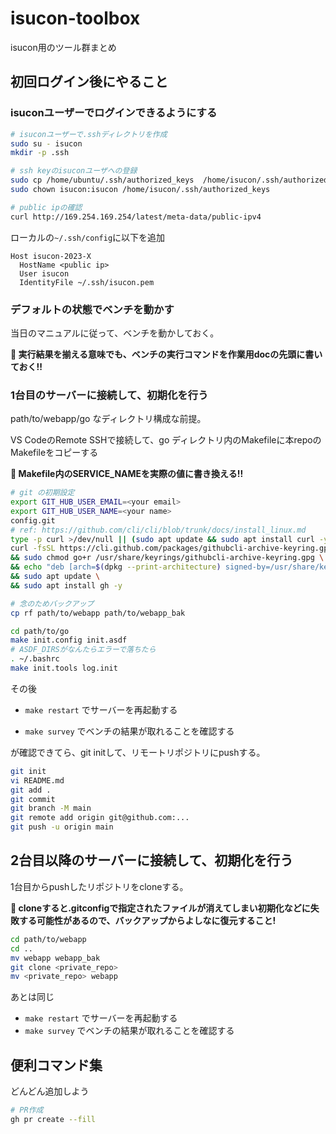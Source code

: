 # isucon-toolbox

isucon用のツール群まとめ

## 初回ログイン後にやること

### isuconユーザーでログインできるようにする

```bash
# isuconユーザーで.sshディレクトリを作成
sudo su - isucon
mkdir -p .ssh

# ssh keyのisuconユーザへの登録
sudo cp /home/ubuntu/.ssh/authorized_keys  /home/isucon/.ssh/authorized_keys
sudo chown isucon:isucon /home/isucon/.ssh/authorized_keys

# public ipの確認
curl http://169.254.169.254/latest/meta-data/public-ipv4
```

ローカルの`~/.ssh/config`に以下を追加

```ssh
Host isucon-2023-X
  HostName <public ip>
  User isucon
  IdentityFile ~/.ssh/isucon.pem
```

### デフォルトの状態でベンチを動かす

当日のマニュアルに従って、ベンチを動かしておく。

**🚨 実行結果を揃える意味でも、ベンチの実行コマンドを作業用docの先頭に書いておく!!**

### 1台目のサーバーに接続して、初期化を行う

path/to/webapp/go なディレクトリ構成な前提。

VS CodeのRemote SSHで接続して、go ディレクトリ内のMakefileに本repoのMakefileをコピーする

**🚨 Makefile内のSERVICE_NAMEを実際の値に書き換える!!**

```bash
# git の初期設定
export GIT_HUB_USER_EMAIL=<your email>
export GIT_HUB_USER_NAME=<your name>
config.git
# ref: https://github.com/cli/cli/blob/trunk/docs/install_linux.md
type -p curl >/dev/null || (sudo apt update && sudo apt install curl -y)
curl -fsSL https://cli.github.com/packages/githubcli-archive-keyring.gpg | sudo dd of=/usr/share/keyrings/githubcli-archive-keyring.gpg \
&& sudo chmod go+r /usr/share/keyrings/githubcli-archive-keyring.gpg \
&& echo "deb [arch=$(dpkg --print-architecture) signed-by=/usr/share/keyrings/githubcli-archive-keyring.gpg] https://cli.github.com/packages stable main" | sudo tee /etc/apt/sources.list.d/github-cli.list > /dev/null \
&& sudo apt update \
&& sudo apt install gh -y

# 念のためバックアップ
cp rf path/to/webapp path/to/webapp_bak

cd path/to/go
make init.config init.asdf
# ASDF_DIRSがなんたらエラーで落ちたら
. ~/.bashrc
make init.tools log.init
```

その後

- `make restart` でサーバーを再起動する

- `make survey` でベンチの結果が取れることを確認する

が確認できてら、git initして、リモートリポジトリにpushする。

```bash
git init
vi README.md
git add .
git commit
git branch -M main
git remote add origin git@github.com:...
git push -u origin main
```

## 2台目以降のサーバーに接続して、初期化を行う

1台目からpushしたリポジトリをcloneする。

**🚨 cloneすると.gitconfigで指定されたファイルが消えてしまい初期化などに失敗する可能性があるので、バックアップからよしなに復元すること!**

```bash
cd path/to/webapp
cd ..
mv webapp webapp_bak
git clone <private_repo>
mv <private_repo> webapp
```

あとは同じ

- `make restart` でサーバーを再起動する
- `make survey` でベンチの結果が取れることを確認する

## 便利コマンド集

どんどん追加しよう

```bash
# PR作成
gh pr create --fill

```